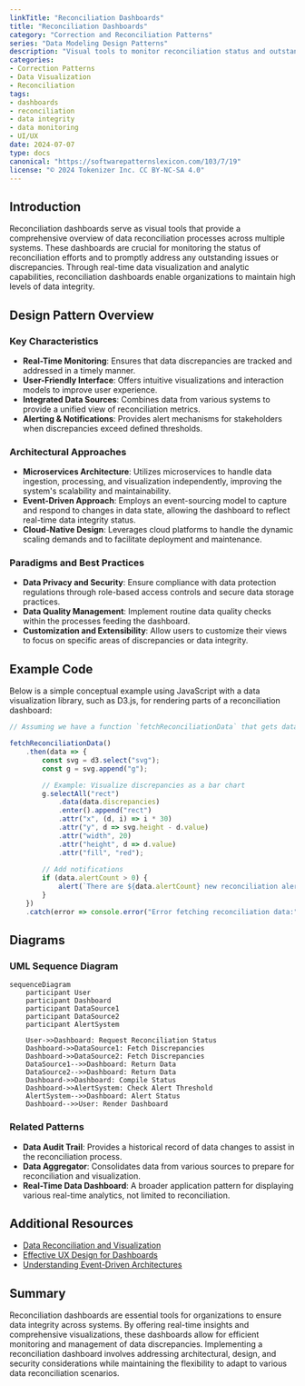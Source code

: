 ```yaml
---
linkTitle: "Reconciliation Dashboards"
title: "Reconciliation Dashboards"
category: "Correction and Reconciliation Patterns"
series: "Data Modeling Design Patterns"
description: "Visual tools to monitor reconciliation status and outstanding issues across systems."
categories:
- Correction Patterns
- Data Visualization
- Reconciliation
tags:
- dashboards
- reconciliation
- data integrity
- data monitoring
- UI/UX
date: 2024-07-07
type: docs
canonical: "https://softwarepatternslexicon.com/103/7/19"
license: "© 2024 Tokenizer Inc. CC BY-NC-SA 4.0"
---
```



## Introduction
Reconciliation dashboards serve as visual tools that provide a comprehensive overview of data reconciliation processes across multiple systems. These dashboards are crucial for monitoring the status of reconciliation efforts and to promptly address any outstanding issues or discrepancies. Through real-time data visualization and analytic capabilities, reconciliation dashboards enable organizations to maintain high levels of data integrity.

## Design Pattern Overview

### Key Characteristics
- **Real-Time Monitoring**: Ensures that data discrepancies are tracked and addressed in a timely manner.
- **User-Friendly Interface**: Offers intuitive visualizations and interaction models to improve user experience.
- **Integrated Data Sources**: Combines data from various systems to provide a unified view of reconciliation metrics.
- **Alerting & Notifications**: Provides alert mechanisms for stakeholders when discrepancies exceed defined thresholds.

### Architectural Approaches
- **Microservices Architecture**: Utilizes microservices to handle data ingestion, processing, and visualization independently, improving the system's scalability and maintainability.
- **Event-Driven Approach**: Employs an event-sourcing model to capture and respond to changes in data state, allowing the dashboard to reflect real-time data integrity status.
- **Cloud-Native Design**: Leverages cloud platforms to handle the dynamic scaling demands and to facilitate deployment and maintenance.

### Paradigms and Best Practices
- **Data Privacy and Security**: Ensure compliance with data protection regulations through role-based access controls and secure data storage practices.
- **Data Quality Management**: Implement routine data quality checks within the processes feeding the dashboard.
- **Customization and Extensibility**: Allow users to customize their views to focus on specific areas of discrepancies or data integrity.

## Example Code
Below is a simple conceptual example using JavaScript with a data visualization library, such as D3.js, for rendering parts of a reconciliation dashboard:

```javascript
// Assuming we have a function `fetchReconciliationData` that gets data from an API

fetchReconciliationData()
    .then(data => {
        const svg = d3.select("svg");
        const g = svg.append("g");

        // Example: Visualize discrepancies as a bar chart
        g.selectAll("rect")
            .data(data.discrepancies)
            .enter().append("rect")
            .attr("x", (d, i) => i * 30)
            .attr("y", d => svg.height - d.value)
            .attr("width", 20)
            .attr("height", d => d.value)
            .attr("fill", "red");
        
        // Add notifications
        if (data.alertCount > 0) {
            alert(`There are ${data.alertCount} new reconciliation alerts.`);
        }
    })
    .catch(error => console.error("Error fetching reconciliation data:", error));
```

## Diagrams
### UML Sequence Diagram
```mermaid
sequenceDiagram
    participant User
    participant Dashboard
    participant DataSource1
    participant DataSource2
    participant AlertSystem

    User->>Dashboard: Request Reconciliation Status
    Dashboard->>DataSource1: Fetch Discrepancies
    Dashboard->>DataSource2: Fetch Discrepancies
    DataSource1-->>Dashboard: Return Data
    DataSource2-->>Dashboard: Return Data
    Dashboard->>Dashboard: Compile Status
    Dashboard->>AlertSystem: Check Alert Threshold
    AlertSystem-->>Dashboard: Alert Status
    Dashboard-->>User: Render Dashboard
```

### Related Patterns
- **Data Audit Trail**: Provides a historical record of data changes to assist in the reconciliation process.
- **Data Aggregator**: Consolidates data from various sources to prepare for reconciliation and visualization.
- **Real-Time Data Dashboard**: A broader application pattern for displaying various real-time analytics, not limited to reconciliation.

## Additional Resources
- [Data Reconciliation and Visualization](https://example.com/reconciliation-viz-guide)
- [Effective UX Design for Dashboards](https://example.com/ux-dashboard-tips)
- [Understanding Event-Driven Architectures](https://example.com/eda-primer)

## Summary
Reconciliation dashboards are essential tools for organizations to ensure data integrity across systems. By offering real-time insights and comprehensive visualizations, these dashboards allow for efficient monitoring and management of data discrepancies. Implementing a reconciliation dashboard involves addressing architectural, design, and security considerations while maintaining the flexibility to adapt to various data reconciliation scenarios.
